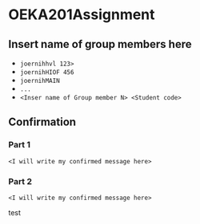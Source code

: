 # OEKA201Assignment

## Insert name of group members here

- `joernihhvl 123>`
- `joernihHIOF 456`
- `joernihMAIN`
- `...`
- `<Inser name of Group member N> <Student code>`

## Confirmation
### Part 1
`<I will write my confirmed message here> `
### Part 2
`<I will write my confirmed message here> `


test

